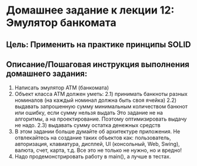 # Домашнее задание к лекции 12: Эмулятор банкомата

## Цель: Применить на практике принципы SOLID

## Описание/Пошаговая инструкция выполнения домашнего задания:

1) Написать эмулятор АТМ (банкомата)
2) Объект класса АТМ должен уметь:
   2.1) принимать банкноты разных номиналов (на каждый номинал должна быть своя ячейка)
   2.2) выдавать запрошенную сумму минимальным количеством банкнот или ошибку, если сумму нельзя выдать
   Это задание не на алгоритмы, а на проектирование. Поэтому оптимизировать выдачу не надо.
   2.3) выдавать сумму остатка денежных средств
3) В этом задании больше думайте об архитектуре приложения.
   Не отвлекайтесь на создание таких объектов как: пользователь, авторизация, клавиатура, дисплей, UI (консольный, Web, Swing), валюта, счет, карта, т.д.
   Все это не только не нужно, но и вредно!
4) Надо продемонстрировать работу в main(), а лучше в тестах.
